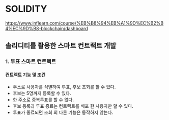 # SOLIDITY
https://www.inflearn.com/course/%EB%B8%94%EB%A1%9D%EC%B2%B4%EC%9D%B8-blockchain/dashboard

## 솔리디티를 활용한 스마트 컨트랙트 개발

### 1. 투표 스마트 컨트랙트

#### 컨트렉트 기능 및 조건

- 주소로 사용자를 식별하여 투표, 후보 조회를 할 수 있다.
- 후보는 5명까지 등록할 수 있다.
- 한 주소로 중복투표를 할 수 없다.
- 후보 등록과 투표 종료는 컨트랙트를 배포 한 사용자만 할 수 있다.
- 투표가 종료되면 조회 외 다른 기능은 동작하지 않는다.
